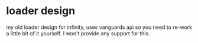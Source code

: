 # loader design
my old loader design for infinity, uses vanguards api so you need to re-work a little bit of it yourself. I won't provide any support for this.
